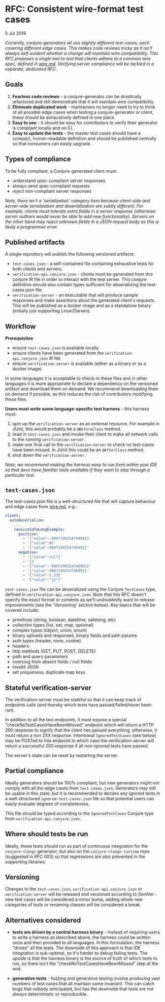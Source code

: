 # RFC: Consistent wire-format test cases

5 Jul 2018

_Currently, conjure-generators all use slightly different test-cases, each covering different edge cases. This makes code reviews tricky as it isn't always self-evident whether a change will maintain wire compatibility. This RFC proposes a single tool to test that clients adhere to a common wire spec, defined in [wire.md](../spec/wire.md). Verifying server compliance will be tackled in a separate, dedicated RFC._

## Goals

1. **Fearless code reviews** - a conjure-generator can be drastically refactored and still demonstrate that it will maintain wire compatibility.
2. **Eliminate duplicated work** - maintainers no longer need to try to think of all possible edge cases when testing a conjure-generator or client, these should be exhaustively defined in one place.
3. **Easy to use** - it should be easy for contributors to verify their generator is compliant locally and on CI.
4. **Easy to update the tests** - the master test cases should have a compact, human-readable definition and should be published centrally so that consumers can easily upgrade.

## Types of compliance

To be fully compliant, a Conjure-generated client must:

  - understand spec-compliant server responses
  - always send spec-compliant requests
  - reject non-compliant server responses

_Note, there isn't a 'serialization' category here because client-side and server-side serialization and deserialization are subtly different. For example, clients must tolerate extra fields in a server response (otherwise server authors would never be able to add new functionality). Servers on the other hand may reject unknown fields in a JSON request body as this is likely a programmer error._

## Published artifacts

A single repository will publish the following versioned artifacts:

* `test-cases.json` - a self-contained file containing exhaustive tests for both clients and servers.
* `verification-api.conjure.json` - clients must be generated from this conjure IR file in order to interact with the test server. This conjure definition should also contain types sufficient for deserializing the test-cases.json file.
* `verification-server` - an executable that will produce sample responses and make assertions about the generated client's requests. This will be published as a docker image and as a standalone binary (initially just supporting Linux/Darwin).

## Workflow

**Prerequisites**

- ensure `test-cases.json` is available locally
- ensure clients have been generated from the `verification-api.conjure.json` IR file
- ensure `verification-server` is available (either as a binary or as a docker image)

In some languages it is acceptable to check-in these files and in other languages it is more appropriate to declare a dependency on the versioned artifact and download them on demand.  We recommend downloading them on demand if possible, as this reduces the risk of contributors modifying these files.

**Users must write some language-specific test harness** - this harness must:

1. spin up the `verification-server` as an external resource. For example in JUnit, this would probably be a `@BeforeClass` method.
1. read in `test-cases.json` and invoke their client to make all network calls to the running `verification-server`.
1. make one final call to the `verification-server` to check no test-cases have been missed.  In JUnit this could be an `@AfterClass` method.
1. shut down the `verification-server`.

_Note, we recommend making the harness easy to run from within your IDE so that devs have familiar tools available if they want to step through a particular test._

## `test-cases.json`

The test-cases.json file is a well-structured file that will capture behaviour and edge cases from [wire.md](../spec/wire.md), e.g.:

```yaml
client:
  autoDeserialize:
    ...
    receiveSafeLongExample:
      positive:
        - '{"value":-9007199254740991}'
        - '{"value":0}'
        - '{"value":9007199254740991}'
      negative:
        - '{"value":null}'
        - '{}'
        - '{"value":-9007199254740992}'
        - '{"value":9007199254740992}'
        - '{"value":1.23}'
        - '{"value":"12"}'
```

`test-cases.json` file can be deserialized using the Conjure `TestCases` type, defined in `verification-api.conjure.json`. Note that this RFC doesn't specify the exact format or contents as we'll undoubtedly want to release improvements (see the 'Versioning' section below). Key topics that will be covered include:

* primitives (string, boolean, datetime, safelong, etc)
* collection types (list, set, map, optional)
* complex types (object, union, enum)
* binary uploads and responses, binary fields and path params
* auth types (header, none, cookie)
* headers
* http methods (GET, PUT, POST, DELETE)
* path and query parameters
* coercing from absent fields / null fields
* invalid JSON
* set uniqueness, duplicate map keys

## Stateful verification-server

The verification-server must be stateful so that it can keep track of endpoints calls (and thereby which tests have passed/failed/never been run).

In addition to all the test endpoints, it must expose a special "checkNoTestCasesHaveBeenMissed" endpoint which will return a HTTP 200 response to signify that the client has passed everything, otherwise, it must return a non 2XX response. Intentional `IgnoredTestCases` (see below) may be POSTed to this endpoint in which case the verification-server will return a successful 200 response if all non-ignored tests have passed.

The server's state can be reset by restarting the server.

## Partial compliance

Ideally generators should be 100% compliant, but new generators might not comply with all the edge cases from `test-cases.json`. Generators may still be usable in this state, but it is recommended to declare any ignored tests in a well-structured `ignored-test-cases.json` file so that potential users can easily evaluate degrees of completeness.

This file should be typed according to the `IgnoredTestCases` Conjure type from `verification-api.conjure.json`.

## Where should tests be run

Ideally, these tests should run as part of continuous integration for the `conjure-<lang>` generator, but also on the `conjure-<lang>-runtime` repo (suggested in RFC 003) so that regressions are also prevented in the supporting libraries.

## Versioning

Changes to the `test-cases.json`, `verification-api.conjure.json` or `verification-server` will be released and versioned according to SemVer - new test cases will be considered a minor bump, adding whole new categories of tests or renaming classes will be considered a break.

## Alternatives considered

- **tests are driven by a central harness binary** - instead of requiring users to write a harness as described above, the harness could be written once and then provided to all languages.  In this formulation, the harness "drives" all the tests.  The downside of this approach is that IDE integration is sub-optimal, so it's harder to debug failing tests.  The upside is that the harness binary is the source of truth of which tests to run, so there isn't the "checkNoTestCasesHaveBeenMissed" step at the end.

- **generative tests** - fuzzing and generative testing involve producing vast numbers of test cases that all maintain some invariant.  This can catch bugs that nobody anticipated, but has the downside that tests are not always deterministic or reproducible.
